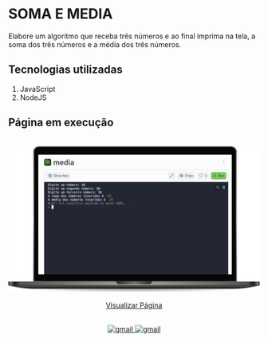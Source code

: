 # SOMA E MEDIA 

Elabore um algoritmo que receba três números e ao final imprima na tela, a soma dos três números e a média dos três números.

## Tecnologias utilizadas  

1. JavaScript 
2. NodeJS


## Página em execução

<br>
<img src="../img/media.png" alt="pagina em execução">

<div align="center">

[Visualizar Página](https://replit.com/@GabrielMorozini/somamedia?v=1)
</div>
<br>

<div align=center>

  <a href="mailto:gabril.dev@gmail.com" >
    <img src="https://img.shields.io/badge/gabril.dev@gmail.com-D14836?style=for-the-badge&logo=gmail&logoColor=white" alt="gmail">
  </a>
  
   <a href="https://www.linkedin.com/in/gabrielmorozini/">
    <img src="https://img.shields.io/badge/linkedin.com/in/gabrielmorozini/-0077B5?style=for-the-badge&logo=linkedin&logoColor=white" alt="gmail">
  </a>  

</div>
